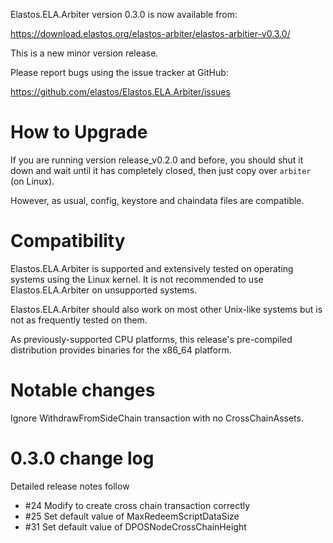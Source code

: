 Elastos.ELA.Arbiter version 0.3.0 is now available from:

  <https://download.elastos.org/elastos-arbiter/elastos-arbitier-v0.3.0/>

This is a new minor version release.

Please report bugs using the issue tracker at GitHub:

  <https://github.com/elastos/Elastos.ELA.Arbiter/issues>

How to Upgrade
==============

If you are running version release_v0.2.0 and before, you should shut it down and wait until
 it has completely closed, then just copy over `arbiter` (on Linux).

However, as usual, config, keystore and chaindata files are compatible.

Compatibility
==============

Elastos.ELA.Arbiter is supported and extensively tested on operating systems
using the Linux kernel. It is not recommended to use Elastos.ELA.Arbiter on
unsupported systems.

Elastos.ELA.Arbiter should also work on most other Unix-like systems but is not
as frequently tested on them.

As previously-supported CPU platforms, this release's pre-compiled
distribution provides binaries for the x86_64 platform.

Notable changes
===============

Ignore WithdrawFromSideChain transaction with no CrossChainAssets.

0.3.0 change log
=================

Detailed release notes follow
 
- #24 Modify to create cross chain transaction correctly
- #25 Set default value of MaxRedeemScriptDataSize
- #31 Set default value of DPOSNodeCrossChainHeight